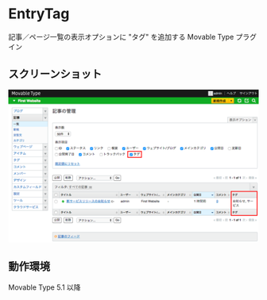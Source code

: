 # EntryTag
記事／ページ一覧の表示オプションに "タグ" を追加する Movable Type プラグイン

## スクリーンショット
![スクリーンショット](https://github.com/masiuchi/mt-plugin-entry-tag/blob/master/screen_shot.png?raw=true)

## 動作環境
Movable Type 5.1 以降
